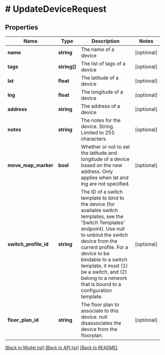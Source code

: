 # # UpdateDeviceRequest

## Properties

Name | Type | Description | Notes
------------ | ------------- | ------------- | -------------
**name** | **string** | The name of a device | [optional]
**tags** | **string[]** | The list of tags of a device | [optional]
**lat** | **float** | The latitude of a device | [optional]
**lng** | **float** | The longitude of a device | [optional]
**address** | **string** | The address of a device | [optional]
**notes** | **string** | The notes for the device. String. Limited to 255 characters. | [optional]
**move_map_marker** | **bool** | Whether or not to set the latitude and longitude of a device based on the new address. Only applies when lat and lng are not specified. | [optional]
**switch_profile_id** | **string** | The ID of a switch template to bind to the device (for available switch templates, see the &#39;Switch Templates&#39; endpoint). Use null to unbind the switch device from the current profile. For a device to be bindable to a switch template, it must (1) be a switch, and (2) belong to a network that is bound to a configuration template. | [optional]
**floor_plan_id** | **string** | The floor plan to associate to this device. null disassociates the device from the floorplan. | [optional]

[[Back to Model list]](../../README.md#models) [[Back to API list]](../../README.md#endpoints) [[Back to README]](../../README.md)
